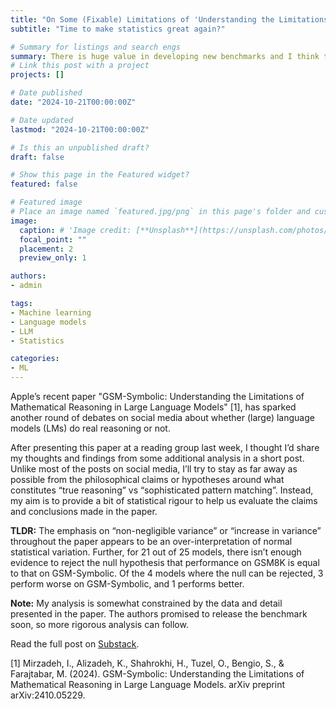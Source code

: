 ```yaml
---
title: "On Some (Fixable) Limitations of 'Understanding the Limitations of Mathematical Reasoning in LLMs'"
subtitle: "Time to make statistics great again?"

# Summary for listings and search engs
summary: There is huge value in developing new benchmarks and I think the one that proposed in the paper 'GSM-Symbolic: Understanding the Limitations of Mathematical Reasoning in Large Language Models' by Apple is quite neat and useful! The accompanying analysis, in my opinion, can be substantially improved with the help of basic statistics. Without those we risk over-interpreting results and drawing misleading conclusions. I never thought I would be the one advocating for the use of hypothesis tests and p-values, but here we are... When it comes to language models evals, it is time to make statistics great again!
# Link this post with a project
projects: []

# Date published
date: "2024-10-21T00:00:00Z"

# Date updated
lastmod: "2024-10-21T00:00:00Z"

# Is this an unpublished draft?
draft: false

# Show this page in the Featured widget?
featured: false

# Featured image
# Place an image named `featured.jpg/png` in this page's folder and customize its options here.
image:
  caption: # 'Image credit: [**Unsplash**](https://unsplash.com/photos/CpkOjOcXdUY)'
  focal_point: ""
  placement: 2
  preview_only: 1

authors:
- admin

tags:
- Machine learning
- Language models
- LLM
- Statistics

categories:
- ML
---
```



Apple’s recent paper "GSM-Symbolic: Understanding the Limitations of Mathematical Reasoning in Large Language Models" [1], has sparked another round of debates on social media about whether (large) language models (LMs) do real reasoning or not.

After presenting this paper at a reading group last week, I thought I’d share my thoughts and findings from some additional analysis in a short post. Unlike most of the posts on social media, I’ll try to stay as far away as possible from the philosophical claims or hypotheses around what constitutes “true reasoning” vs “sophisticated pattern matching”. Instead, my aim is to provide a bit of statistical rigour to help us evaluate the claims and conclusions made in the paper.


**TLDR:** The emphasis on “non-negligible variance” or “increase in variance” throughout the paper appears to be an over-interpretation of normal statistical variation. Further, for 21 out of 25 models, there isn’t enough evidence to reject the null hypothesis that performance on GSM8K is equal to that on GSM-Symbolic. Of the 4 models where the null can be rejected, 3 perform worse on GSM-Symbolic, and 1 performs better.

**Note:** My analysis is somewhat constrained by the data and detail presented in the paper. The authors promised to release the benchmark soon, so more rigorous analysis can follow.

Read the full post on [Substack](https://substack.com/home/post/p-150508215).


[1] Mirzadeh, I., Alizadeh, K., Shahrokhi, H., Tuzel, O., Bengio, S., & Farajtabar, M. (2024). GSM-Symbolic: Understanding the Limitations of Mathematical Reasoning in Large Language Models. arXiv preprint arXiv:2410.05229.